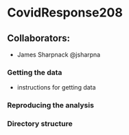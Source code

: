 # CovidResponse208

## Collaborators:
- James Sharpnack @jsharpna

### Getting the data
- instructions for getting data

### Reproducing the analysis

### Directory structure
